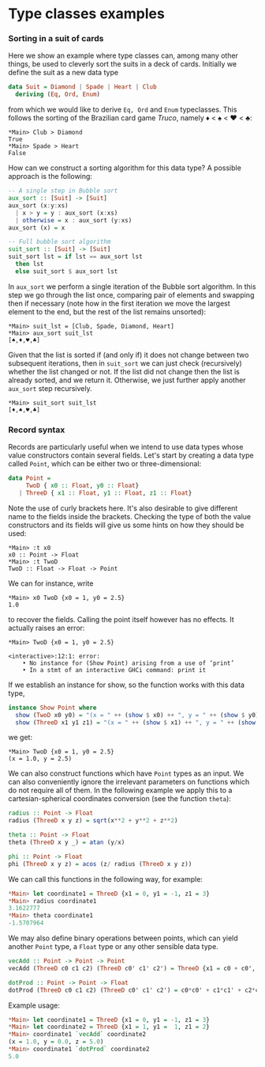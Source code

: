 # Type classes examples

### Sorting in a suit of cards

Here we show an example where type classes can, among many other things, be used to cleverly sort the suits in a deck of cards. Initially we define the suit as a new data type

```haskell
data Suit = Diamond | Spade | Heart | Club
  deriving (Eq, Ord, Enum)
```

from which we would like to derive ```Eq, Ord``` and ```Enum``` typeclasses. This follows the sorting of the Brazilian card game _Truco_, namely ♦ < ♠ < ♥ < ♣:

 ```
*Main> Club > Diamond
True
*Main> Spade > Heart
False
 ```

How can we construct a sorting algorithm for this data type? A possible approach is the following:

```haskell
-- A single step in Bubble sort
aux_sort :: [Suit] -> [Suit]
aux_sort (x:y:xs)
  | x > y = y : aux_sort (x:xs)
  | otherwise = x : aux_sort (y:xs)
aux_sort (x) = x

-- Full bubble sort algorithm
suit_sort :: [Suit] -> [Suit]
suit_sort lst = if lst == aux_sort lst
  then lst
  else suit_sort $ aux_sort lst
```

In ```aux_sort``` we perform a single iteration of the Bubble sort algorithm. In this step we go through the list once, comparing pair of elements and swapping then if necessary (note how in the first iteration we move the largest element to the end, but the rest of the list remains unsorted):

```
*Main> suit_lst = [Club, Spade, Diamond, Heart]
*Main> aux_sort suit_lst
[♠,♦,♥,♣]
```

 Given that the list is sorted if (and only if) it does not change between two subsequent iterations, then in ```suit_sort``` we can just check (recursively) whether the list changed or not. If the list did not change then the list is already sorted, and we return it. Otherwise, we just further apply another ```aux_sort``` step recursively.

```
*Main> suit_sort suit_lst
[♦,♠,♥,♣]
```

### Record syntax

Records are particularly useful when we intend to use data types whose value constructors contain several fields. Let's start by creating a data type called ```Point```, which can be either two or three-dimensional:

```Haskell
data Point =
     TwoD { x0 :: Float, y0 :: Float}
   | ThreeD { x1 :: Float, y1 :: Float, z1 :: Float}
```

Note the use of curly brackets here. It's also desirable to give different name to the fields inside the brackets. Checking the type of both the value constructors and its fields will give us some hints on how they should be used:

```
*Main> :t x0
x0 :: Point -> Float
*Main> :t TwoD
TwoD :: Float -> Float -> Point
```
We can for instance, write

```
*Main> x0 TwoD {x0 = 1, y0 = 2.5}
1.0
```

to recover the fields. Calling the point itself however has no effects. It actually raises an error:

```
*Main> TwoD {x0 = 1, y0 = 2.5}

<interactive>:12:1: error:
    • No instance for (Show Point) arising from a use of ‘print’
    • In a stmt of an interactive GHCi command: print it
```

If we establish an instance for show, so the function works with this data type,

```Haskell
instance Show Point where
  show (TwoD x0 y0) = "(x = " ++ (show $ x0) ++ ", y = " ++ (show $ y0) ++ ")"
  show (ThreeD x1 y1 z1) = "(x = " ++ (show $ x1) ++ ", y = " ++ (show $ y1) ++ ", z = " ++ (show $ z1) ++ ")"
```

we get:

```
*Main> TwoD {x0 = 1, y0 = 2.5}
(x = 1.0, y = 2.5)
```

We can also construct functions which have ```Point``` types as an input. We can also conveniently ignore the irrelevant parameters on functions which do not require all of them. In the following example we apply this to a cartesian-spherical coordinates conversion (see the function ```theta```):

```haskell
radius :: Point -> Float
radius (ThreeD x y z) = sqrt(x**2 + y**2 + z**2)

theta :: Point -> Float
theta (ThreeD x y _) = atan (y/x)

phi :: Point -> Float
phi (ThreeD x y z) = acos (z/ radius (ThreeD x y z))
```

We can call this functions in the following way, for example:

```haskell
*Main> let coordinate1 = ThreeD {x1 = 0, y1 = -1, z1 = 3}
*Main> radius coordinate1
3.1622777
*Main> theta coordinate1
-1.5707964
```

We may also define binary operations between points, which can yield another `Point` type, a `Float` type or any other sensible data type.

```haskell
vecAdd :: Point -> Point -> Point
vecAdd (ThreeD c0 c1 c2) (ThreeD c0' c1' c2') = ThreeD {x1 = c0 + c0', y1 = c1 + c1', z1 = c2 + c2'}

dotProd :: Point -> Point -> Float
dotProd (ThreeD c0 c1 c2) (ThreeD c0' c1' c2') = c0*c0' + c1*c1' + c2*c2'
```

Example usage:

```Haskell
*Main> let coordinate1 = ThreeD {x1 = 0, y1 = -1, z1 = 3}
*Main> let coordinate2 = ThreeD {x1 = 1, y1 =  1, z1 = 2}
*Main> coordinate1 `vecAdd` coordinate2
(x = 1.0, y = 0.0, z = 5.0)
*Main> coordinate1 `dotProd` coordinate2
5.0
```
